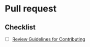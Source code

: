 
# Pull request

## Checklist

- [ ] [Review Guidelines for Contributing](https://github.com/AlAskalany/todoly-android-kotlin/blob/master/.github/CONTRIBUTING.md)

